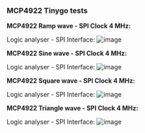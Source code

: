 ### MCP4922 Tinygo tests

**MCP4922 Ramp wave - SPI Clock 4 MHz:**

Logic analyser - SPI Interface:
![image](https://github.com/Gustavomurta/tinyGo_my_experiments/assets/4587366/2d3197be-f7f8-4761-bc8e-b16dbadcd674)

**MCP4922 Sine wave - SPI Clock 4 MHz:**

Logic analyser - SPI Interface:
![image](https://github.com/Gustavomurta/tinyGo_my_experiments/assets/4587366/d7f578bb-7cf5-41d8-8337-f26fff3836a5)

**MCP4922 Square wave - SPI Clock 4 MHz:**

Logic analyser - SPI Interface:
![image](https://github.com/Gustavomurta/tinyGo_my_experiments/assets/4587366/cdfdfd18-bdf1-4a24-8921-c284a7717f4e)

**MCP4922 Triangle wave - SPI Clock 4 MHz:**

Logic analyser - SPI Interface:
![image](https://github.com/Gustavomurta/tinyGo_my_experiments/assets/4587366/4dbafe70-7d78-4f03-9b03-26673b4622f7)

